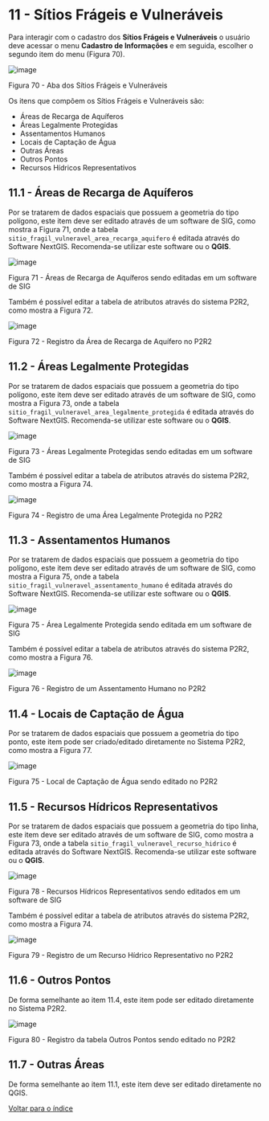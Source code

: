 # 11 - Sítios Frágeis e Vulneráveis

Para interagir com o cadastro dos **Sítios Frágeis e Vulneráveis** o usuário deve acessar o menu **Cadastro de Informações** e em seguida, escolher o segundo item do menu (Figura 70).

![image](../img/11/70.png)

Figura 70 - Aba dos Sítios Frágeis e Vulneráveis


Os itens que compõem os Sítios Frágeis e Vulneráveis são:

- Áreas de Recarga de Aquíferos
- Áreas Legalmente Protegidas
- Assentamentos Humanos
- Locais de Captação de Água
- Outras Áreas
- Outros Pontos
- Recursos Hídricos Representativos


## 11.1 - Áreas de Recarga de Aquíferos

Por se tratarem de dados espaciais que possuem a geometria do tipo polígono, este item deve ser editado através de um software de SIG, como mostra a Figura 71, onde a tabela `sitio_fragil_vulneravel_area_recarga_aquifero` é editada através do Software NextGIS. Recomenda-se utilizar este software ou o **QGIS**.

![image](../img/11/71.jpg)

Figura 71 - Áreas de Recarga de Aquíferos sendo editadas em um software de SIG

Também é possível editar a tabela de atributos através do sistema P2R2, como mostra a Figura 72.


![image](../img/11/72.jpg)

Figura 72 - Registro da Área de Recarga de Aquífero no P2R2


## 11.2 - Áreas Legalmente Protegidas

Por se tratarem de dados espaciais que possuem a geometria do tipo polígono, este item deve ser editado através de um software de SIG, como mostra a Figura 73, onde a tabela `sitio_fragil_vulneravel_area_legalmente_protegida` é editada através do Software NextGIS. Recomenda-se utilizar este software ou o **QGIS**.

![image](../img/11/73.jpg)

Figura 73 - Áreas Legalmente Protegidas sendo editadas em um software de SIG

Também é possível editar a tabela de atributos através do sistema P2R2, como mostra a Figura 74.

![image](../img/11/74.jpg)

Figura 74 - Registro de uma Área Legalmente Protegida no P2R2 


## 11.3 - Assentamentos Humanos

Por se tratarem de dados espaciais que possuem a geometria do tipo polígono, este item deve ser editado através de um software de SIG, como mostra a Figura 75, onde a tabela `sitio_fragil_vulneravel_assentamento_humano` é editada através do Software NextGIS. Recomenda-se utilizar este software ou o **QGIS**.

![image](../img/11/75.jpg)

Figura 75 - Área Legalmente Protegida sendo editada em um software de SIG

Também é possível editar a tabela de atributos através do sistema P2R2, como mostra a Figura 76.

![image](../img/11/76.jpg)

Figura 76 - Registro de um Assentamento Humano no P2R2


## 11.4 - Locais de Captação de Água

Por se tratarem de dados espaciais que possuem a geometria do tipo ponto, este item pode ser criado/editado diretamente no Sistema P2R2, como mostra a Figura 77.

![image](../img/11/77.jpg)

Figura 75 - Local de Captação de Água sendo editado no P2R2


## 11.5 - Recursos Hídricos Representativos

Por se tratarem de dados espaciais que possuem a geometria do tipo linha, este item deve ser editado através de um software de SIG, como mostra a Figura 73, onde a tabela `sitio_fragil_vulneravel_recurso_hidrico` é editada através do Software NextGIS. Recomenda-se utilizar este software ou o **QGIS**.

![image](../img/11/78.jpg)

Figura 78 - Recursos Hídricos Representativos sendo editados em um software de SIG

Também é possível editar a tabela de atributos através do sistema P2R2, como mostra a Figura 74.

![image](../img/11/79.jpg)

Figura 79 - Registro de um Recurso Hídrico Representativo no P2R2 


## 11.6 - Outros Pontos

De forma semelhante ao item 11.4, este item pode ser editado diretamente no Sistema P2R2.


![image](../img/11/80.jpg)

Figura 80 - Registro da tabela Outros Pontos sendo editado no P2R2 


## 11.7 - Outras Áreas

De forma semelhante ao item 11.1, este item deve ser editado diretamente no QGIS.



[Voltar para o índice][1]

[1]:https://github.com/marcellobenigno/p2r2-doc
